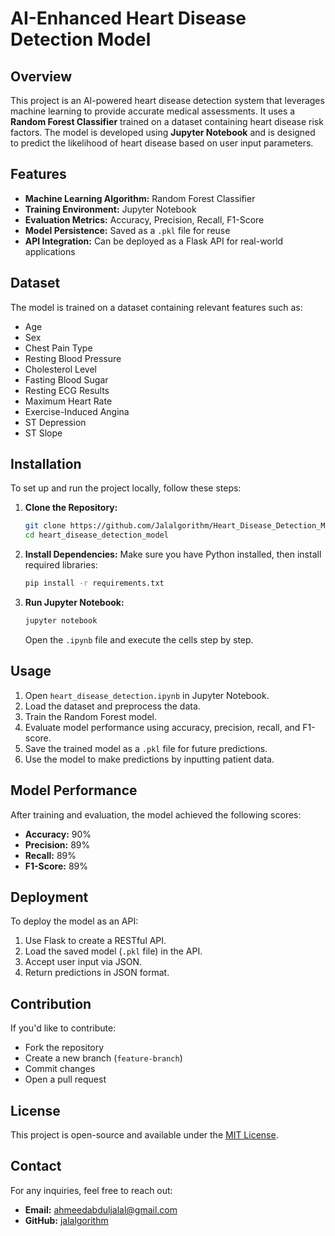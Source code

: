 # AI-Enhanced Heart Disease Detection Model

## Overview
This project is an AI-powered heart disease detection system that leverages machine learning to provide accurate medical assessments. It uses a **Random Forest Classifier** trained on a dataset containing heart disease risk factors. The model is developed using **Jupyter Notebook** and is designed to predict the likelihood of heart disease based on user input parameters.

## Features
- **Machine Learning Algorithm:** Random Forest Classifier
- **Training Environment:** Jupyter Notebook
- **Evaluation Metrics:** Accuracy, Precision, Recall, F1-Score
- **Model Persistence:** Saved as a `.pkl` file for reuse
- **API Integration:** Can be deployed as a Flask API for real-world applications

## Dataset
The model is trained on a dataset containing relevant features such as:
- Age
- Sex
- Chest Pain Type
- Resting Blood Pressure
- Cholesterol Level
- Fasting Blood Sugar
- Resting ECG Results
- Maximum Heart Rate
- Exercise-Induced Angina
- ST Depression
- ST Slope

## Installation
To set up and run the project locally, follow these steps:

1. **Clone the Repository:**
   ```sh
   git clone https://github.com/Jalalgorithm/Heart_Disease_Detection_Model.git
   cd heart_disease_detection_model
   ```
2. **Install Dependencies:**
   Make sure you have Python installed, then install required libraries:
   ```sh
   pip install -r requirements.txt
   ```
3. **Run Jupyter Notebook:**
   ```sh
   jupyter notebook
   ```
   Open the `.ipynb` file and execute the cells step by step.

## Usage
1. Open `heart_disease_detection.ipynb` in Jupyter Notebook.
2. Load the dataset and preprocess the data.
3. Train the Random Forest model.
4. Evaluate model performance using accuracy, precision, recall, and F1-score.
5. Save the trained model as a `.pkl` file for future predictions.
6. Use the model to make predictions by inputting patient data.

## Model Performance
After training and evaluation, the model achieved the following scores:
- **Accuracy:** 90%
- **Precision:** 89%
- **Recall:** 89%
- **F1-Score:** 89%


## Deployment
To deploy the model as an API:
1. Use Flask to create a RESTful API.
2. Load the saved model (`.pkl` file) in the API.
3. Accept user input via JSON.
4. Return predictions in JSON format.

## Contribution
If you'd like to contribute:
- Fork the repository
- Create a new branch (`feature-branch`)
- Commit changes
- Open a pull request

## License
This project is open-source and available under the [MIT License](LICENSE).

## Contact
For any inquiries, feel free to reach out:
- **Email:** ahmeedabduljalal@gmail.com
- **GitHub:** [jalalgorithm](https://github.com/jalalgorithm)

